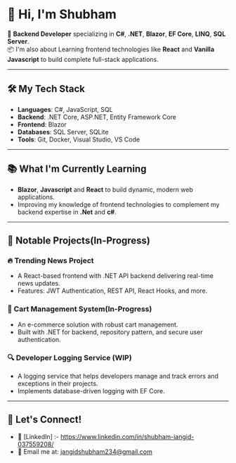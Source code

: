 # 👋 Hi, I'm Shubham

🚀 **Backend Developer** specializing in **C#**, **.NET**, **Blazor**, **EF Core**, **LINQ**, **SQL Server**.  
📦 I'm also about Learning frontend technologies like **React** and **Vanilla Javascript** to build complete full-stack applications.

---

## 🛠️ My Tech Stack
- **Languages**: C#, JavaScript, SQL
- **Backend**: .NET Core, ASP.NET, Entity Framework Core
- **Frontend**: Blazor
- **Databases**: SQL Server, SQLite
- **Tools**: Git, Docker, Visual Studio, VS Code

---

## 📚 What I'm Currently Learning
- **Blazor**, **Javascript** and **React** to build dynamic, modern web applications.
- Improving my knowledge of frontend technologies to complement my backend expertise in **.Net** and **c#**.

---

## 📂 Notable Projects(In-Progress)
### 🔥 Trending News Project
- A React-based frontend with .NET API backend delivering real-time news updates.
- Features: JWT Authentication, REST API, React Hooks, and more.

### 🛒 Cart Management System(In-Progress)
- An e-commerce solution with robust cart management.
- Built with .NET for backend, repository pattern, and secure user authentication.

### 🔍 Developer Logging Service (WIP)
- A logging service that helps developers manage and track errors and exceptions in their projects.
- Implements database-driven logging with EF Core.

---

## 💬 Let's Connect!
- 💼 [LinkedIn] :- https://www.linkedin.com/in/shubham-jangid-037559208/
- 📧 Email me at: jangidshubham234@gmail.com
